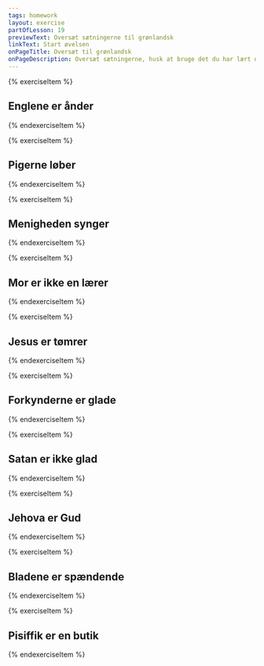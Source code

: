 ```yaml
---
tags: homework
layout: exercise
partOfLesson: 19
previewText: Oversæt sætningerne til grønlandsk
linkText: Start øvelsen
onPageTitle: Oversæt til grønlandsk
onPageDescription: Oversæt sætningerne, husk at bruge det du har lært om lydregler.
---
```


{% exerciseItem %}

## Englene er ånder

<single-input data-label="Nutseruk"></single-input>

<feedback-message data-content="Sætningen kan oversættes: Inngilit anersaajupput (anersaaq|-u-|+(p)put)"></feedback-message>
{% endexerciseItem %}

{% exerciseItem %}

## Pigerne løber

<single-input data-label="Nutseruk"></single-input>

<feedback-message data-content="Sætningen kan oversættes: Niviarsiaqqat arpapput."></feedback-message>
{% endexerciseItem %}

{% exerciseItem %}

## Menigheden synger

<single-input data-label="Nutseruk"></single-input>

<feedback-message data-content="Sætningen kan oversættes: Ilagiit erinarsorput (bemærk at menighed på grønlandsk er et flertalsord)"></feedback-message>
{% endexerciseItem %}

{% exerciseItem %}

## Mor er ikke en lærer

<single-input data-label="Nutseruk"></single-input>

<feedback-message data-content="Sætningen kan oversættes: Anaana ilinniartitsisuunngilaq (ilinniartitsisoq|-u-|-nngit-|-laq)"></feedback-message>
{% endexerciseItem %}

{% exerciseItem %}

## Jesus er tømrer

<single-input data-label="Nutseruk"></single-input>

<feedback-message data-content="Sætningen kan oversættes: Jiisusi sanasuuvoq (sanasoq|-u-|-voq)"></feedback-message>
{% endexerciseItem %}

{% exerciseItem %}

## Forkynderne er glade

<single-input data-label="Nutseruk"></single-input>

<feedback-message data-content="Sætningen kan oversættes: Oqaluussisartut nuannaarput"></feedback-message>
{% endexerciseItem %}

{% exerciseItem %}

## Satan er ikke glad

<single-input data-label="Nutseruk"></single-input>

<feedback-message data-content="Sætningen kan oversættes: Saatani nuannaanngilaq (nuannaar-|-nngit|-laq)"></feedback-message>
{% endexerciseItem %}

{% exerciseItem %}

## Jehova er Gud

<single-input data-label="Nutseruk"></single-input>

<feedback-message data-content="Sætningen kan oversættes: Jehova Guutiuvoq (Guuti|-u-|+voq)"></feedback-message>
{% endexerciseItem %}

{% exerciseItem %}

## Bladene er spændende

<single-input data-label="Nutseruk"></single-input>

<feedback-message data-content="Sætningen kan oversættes: Atuagassiat pissanganarput"></feedback-message>
{% endexerciseItem %}

{% exerciseItem %}

## Pisiffik er en butik

<single-input data-label="Nutseruk"></single-input>

<feedback-message data-content="Sætningen kan oversættes: Pisiffik pisiniarfiuvoq (pisiniar-|+fik|-u-|+voq)"></feedback-message>
{% endexerciseItem %}